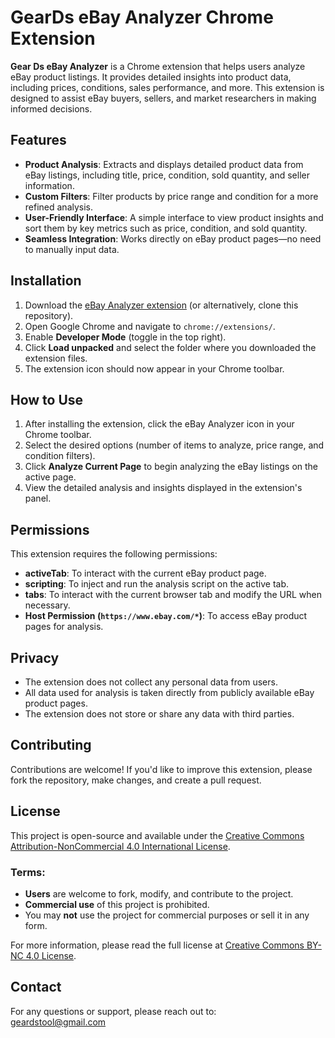 # GearDs eBay Analyzer Chrome Extension

**Gear Ds eBay Analyzer** is a Chrome extension that helps users analyze eBay product listings. It provides detailed insights into product data, including prices, conditions, sales performance, and more. This extension is designed to assist eBay buyers, sellers, and market researchers in making informed decisions.

## Features

- **Product Analysis**: Extracts and displays detailed product data from eBay listings, including title, price, condition, sold quantity, and seller information.
- **Custom Filters**: Filter products by price range and condition for a more refined analysis.
- **User-Friendly Interface**: A simple interface to view product insights and sort them by key metrics such as price, condition, and sold quantity.
- **Seamless Integration**: Works directly on eBay product pages—no need to manually input data.

## Installation

1. Download the [eBay Analyzer extension](https://chromewebstore.google.com/detail/geards-ebay-analyzer/eodbbbhnfiioabdpegaihjfabdndnmbd?hl=en) (or alternatively, clone this repository).
2. Open Google Chrome and navigate to `chrome://extensions/`.
3. Enable **Developer Mode** (toggle in the top right).
4. Click **Load unpacked** and select the folder where you downloaded the extension files.
5. The extension icon should now appear in your Chrome toolbar.

## How to Use

1. After installing the extension, click the eBay Analyzer icon in your Chrome toolbar.
2. Select the desired options (number of items to analyze, price range, and condition filters).
3. Click **Analyze Current Page** to begin analyzing the eBay listings on the active page.
4. View the detailed analysis and insights displayed in the extension's panel.

## Permissions

This extension requires the following permissions:
- **activeTab**: To interact with the current eBay product page.
- **scripting**: To inject and run the analysis script on the active tab.
- **tabs**: To interact with the current browser tab and modify the URL when necessary.
- **Host Permission (`https://www.ebay.com/*`)**: To access eBay product pages for analysis.

## Privacy

- The extension does not collect any personal data from users.
- All data used for analysis is taken directly from publicly available eBay product pages.
- The extension does not store or share any data with third parties.

## Contributing

Contributions are welcome! If you'd like to improve this extension, please fork the repository, make changes, and create a pull request.

## License

This project is open-source and available under the [Creative Commons Attribution-NonCommercial 4.0 International License](https://creativecommons.org/licenses/by-nc/4.0/).

### Terms:
- **Users** are welcome to fork, modify, and contribute to the project.
- **Commercial use** of this project is prohibited.
- You may **not** use the project for commercial purposes or sell it in any form.

For more information, please read the full license at [Creative Commons BY-NC 4.0 License](https://creativecommons.org/licenses/by-nc/4.0/).


## Contact

For any questions or support, please reach out to:  
geardstool@gmail.com

